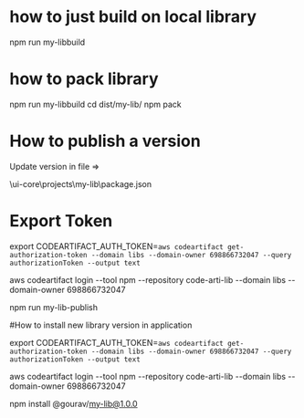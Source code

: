 # how to just build on local library 

npm run my-libbuild


# how to pack library

npm run my-libbuild
cd dist/my-lib/
npm pack


# How to publish a version

Update version in file => 

\ui-core\projects\my-lib\package.json


# Export Token
export CODEARTIFACT_AUTH_TOKEN=`aws codeartifact get-authorization-token --domain libs --domain-owner 698866732047 --query authorizationToken --output text`

aws codeartifact login --tool npm --repository code-arti-lib --domain libs --domain-owner 698866732047


npm run my-lib-publish


#How to install new library version in application 

export CODEARTIFACT_AUTH_TOKEN=`aws codeartifact get-authorization-token --domain libs --domain-owner 698866732047 --query authorizationToken --output text`

aws codeartifact login --tool npm --repository code-arti-lib --domain libs --domain-owner 698866732047

npm install  @gourav/my-lib@1.0.0


